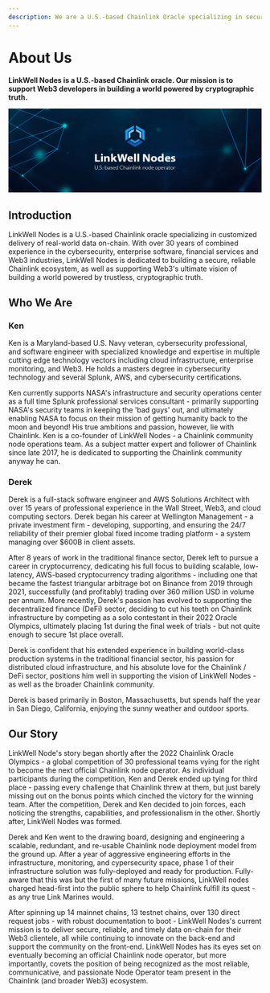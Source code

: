 ```yaml
---
description: We are a U.S.-based Chainlink Oracle specializing in secure delivery of real-world data onto the blockchain.
---
```


# About Us

**LinkWell Nodes is a U.S.-based Chainlink oracle. Our mission is to support Web3 developers in building a world powered by cryptographic truth.**

![LinkWell Nodes - U.S.-based Chainlink node operator](/img/lw-banner_1080x360_Docs-Home.webp "LinkWell Nodes - U.S.-based Chainlink node operator")

## Introduction

LinkWell Nodes is a U.S.-based Chainlink oracle specializing in customized delivery of real-world data on-chain. With over 30 years of combined experience in the cybersecurity, enterprise software, financial services and Web3 industries, LinkWell Nodes is dedicated to building a secure, reliable Chainlink ecosystem, as well as supporting Web3's ultimate vision of building a world powered by trustless, cryptographic truth.

## Who We Are

### Ken
Ken is a Maryland-based U.S. Navy veteran, cybersecurity professional, and software engineer with specialized knowledge and expertise in multiple cutting edge technology vectors including cloud infrastructure, enterprise monitoring, and Web3. He holds a masters degree in cybersecurity technology and several Splunk, AWS, and cybersecurity certifications. 

Ken currently supports NASA's infrastructure and security operations center as a full time Splunk professional services consultant - primarily supporting NASA's security teams in keeping the 'bad guys' out, and ultimately enabling NASA to focus on their mission of getting humanity back to the moon and beyond! His true ambitions and passion, however, lie with Chainlink. Ken is a co-founder of LinkWell Nodes - a Chainlink community node operations team. As a subject matter expert and follower of Chainlink since late 2017, he is dedicated to supporting the Chainlink community anyway he can.

### Derek
Derek is a full-stack software engineer and AWS Solutions Architect with over 15 years of professional experience in the Wall Street, Web3, and cloud computing sectors. Derek began his career at Wellington Management - a private investment firm - developing, supporting, and ensuring the 24/7 reliability of their premier global fixed income trading platform - a system managing over $600B in client assets. 

After 8 years of work in the traditional finance sector, Derek left to pursue a career in cryptocurrency, dedicating his full focus to building scalable, low-latency, AWS-based cryptocurrency trading algorithms - including one that became the fastest triangular arbitrage bot on Binance from 2019 through 2021, successfully (and profitably) trading over 360 million USD in volume per annum. More recently, Derek's passion has evolved to supporting the decentralized finance (DeFi) sector, deciding to cut his teeth on Chainlink infrastructure by competing as a solo contestant in their 2022 Oracle Olympics, ultimately placing 1st during the final week of trials - but not quite enough to secure 1st place overall. 

Derek is confident that his extended experience in building world-class production systems in the traditional financial sector, his passion for distributed cloud infrastructure, and his absolute love for the Chainlink / DeFi sector, positions him well in supporting the vision of LinkWell Nodes - as well as the broader Chainlink community.

Derek is based primarily in Boston, Massachusetts, but spends half the year in San Diego, California, enjoying the sunny weather and outdoor sports. 


## Our Story
LinkWell Node's story began shortly after the 2022 Chainlink Oracle Olympics - a global competition of 30 professional teams vying for the right to become the next official Chainlink node operator. As individual participants during the competition, Ken and Derek ended up tying for third place - passing every challenge that Chainlink threw at them, but just barely missing out on the bonus points which cinched the victory for the winning team. After the competition, Derek and Ken decided to join forces, each noticing the strengths, capabilities, and professionalism in the other. Shortly after, LinkWell Nodes was formed.

Derek and Ken went to the drawing board, designing and engineering a scalable, redundant, and re-usable Chainlink node deployment model from the ground up. After a year of aggressive engineering efforts in the infrastructure, monitoring, and cypersecurity space, phase 1 of their infrastructure solution was fully-deployed and ready for production. Fully-aware that this was but the first of many future missions, LinkWell nodes charged head-first into the public sphere to help Chainlink fulfill its quest - as any true Link Marines would.

After spinning up 14 mainnet chains, 13 testnet chains, over 130 direct request jobs - with robust documentation to boot - LinkWell Nodes's current mission is to deliver secure, reliable, and timely data on-chain for their Web3 clientele, all while continuing to innovate on the back-end and support the community on the front-end. LinkWell Nodes has its eyes set on eventually becoming an official Chainlink node operator, but more importantly, covets the position of being recognized as the most reliable, communicative, and passionate Node Operator team present in the Chainlink (and broader Web3) ecosystem.